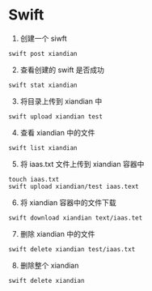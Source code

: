 # Swift

1. 创建一个 siwft

```
swift post xiandian
```



2. 查看创建的 swift 是否成功

```
swift stat xiandian
```



3. 将目录上传到 xiandian 中

```
swift upload xiandian test
```



4. 查看 xiandian 中的文件

```
swift list xiandian
```



5. 将 iaas.txt 文件上传到 xiandian 容器中

```
touch iaas.txt
swift upload xiandian/test iaas.text
```



6. 将 xiandian 容器中的文件下载

```
swift download xiandian text/iaas.tet
```



7. 删除 xiandian 中的文件

```
swift delete xiandian test/iaas.txt
```



8. 删除整个 xiandian

```
swift delete xiandian
```

